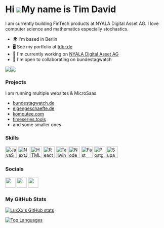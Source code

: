 Hi ![](https://user-images.githubusercontent.com/18350557/176309783-0785949b-9127-417c-8b55-ab5a4333674e.gif)My name is Tim David
=================================================================================================================================

I am currently building FinTech products at NYALA Digital Asset AG. I love computer science and mathematics especially stochastics.

*   🌍  I'm based in Berlin
*   🖥️  See my portfolio at [tdbr.de](https://www.tdbr.de/projects/)
*   🚀  I'm currently working on [NYALA Digital Asset AG](https://nyala.de/)
*   🤝  I'm open to collaborating on bundestagwatch



<a href="https://www.twitter.com/luxdav" target="_blank" rel="noreferrer"><img
                  src="https://img.shields.io/twitter/follow/luxdav?logo=twitter&style=for-the-badge&color=0891b2&labelColor=1c1917"
                /></a><a href="https://www.github.com/LuxXx" target="_blank" rel="noreferrer"><img
                  src="https://img.shields.io/github/followers/LuxXx?logo=github&style=for-the-badge&color=0891b2&labelColor=1c1917" /></a>



### Projects


I am running multiple websites & MicroSaas
- [bundestagwatch.de](https://bundestagwatch.de/)
- [eigengeschaefte.de](https://eigengeschaefte.de/)
- [komputee.com](https://komputee.com/)
- [timeseries.tools](https://timeseries.tools/)
- and some smaller ones

### Skills 
<p align="left">
<a href="https://developer.mozilla.org/en-US/docs/Web/JavaScript" target="_blank" rel="noreferrer"><img src="https://raw.githubusercontent.com/danielcranney/readme-generator/main/public/icons/skills/javascript-colored.svg" width="36" height="36" alt="JavaScript" /></a>
<a href="https://nextjs.org/docs" target="_blank" rel="noreferrer"><img src="https://raw.githubusercontent.com/danielcranney/readme-generator/main/public/icons/skills/nextjs-colored.svg" width="36" height="36" alt="NextJs" /></a>
<a href="https://developer.mozilla.org/en-US/docs/Glossary/HTML5" target="_blank" rel="noreferrer"><img src="https://raw.githubusercontent.com/danielcranney/readme-generator/main/public/icons/skills/html5-colored.svg" width="36" height="36" alt="HTML5" /></a>
<a href="https://reactjs.org/" target="_blank" rel="noreferrer"><img src="https://raw.githubusercontent.com/danielcranney/readme-generator/main/public/icons/skills/react-colored.svg" width="36" height="36" alt="React" /></a>
<a href="https://tailwindcss.com/" target="_blank" rel="noreferrer"><img src="https://raw.githubusercontent.com/danielcranney/readme-generator/main/public/icons/skills/tailwindcss-colored.svg" width="36" height="36" alt="TailwindCSS" /></a>
<a href="https://nodejs.org/en/" target="_blank" rel="noreferrer"><img src="https://raw.githubusercontent.com/danielcranney/readme-generator/main/public/icons/skills/nodejs-colored.svg" width="36" height="36" alt="NodeJS" /></a>
<a href="https://fastapi.tiangolo.com/" target="_blank" rel="noreferrer"><img src="https://raw.githubusercontent.com/danielcranney/readme-generator/main/public/icons/skills/fastapi-colored.svg" width="36" height="36" alt="Fast API" /></a>
<a href="https://www.postgresql.org/" target="_blank" rel="noreferrer"><img src="https://raw.githubusercontent.com/danielcranney/readme-generator/main/public/icons/skills/postgresql-colored.svg" width="36" height="36" alt="PostgreSQL" /></a>
<a href="https://supabase.io/" target="_blank" rel="noreferrer"><img src="https://raw.githubusercontent.com/danielcranney/readme-generator/main/public/icons/skills/supabase-colored.svg" width="36" height="36" alt="Supabase" /></a>
</p>
                    

### Socials

<p align="left"> <a href="https://www.github.com/LuxXx" target="_blank" rel="noreferrer"><img src="https://raw.githubusercontent.com/danielcranney/readme-generator/main/public/icons/socials/github.svg" width="32" height="32" /></a> <a href="https://www.linkedin.com/in/tdbr" target="_blank" rel="noreferrer"><img src="https://raw.githubusercontent.com/danielcranney/readme-generator/main/public/icons/socials/linkedin.svg" width="32" height="32" /></a> <a href="https://www.twitter.com/luxdav" target="_blank" rel="noreferrer"><img src="https://raw.githubusercontent.com/danielcranney/readme-generator/main/public/icons/socials/twitter.svg" width="32" height="32" /></a></p>

### My GitHub Stats

<a href="http://www.github.com/LuxXx"><img src="https://github-readme-stats.vercel.app/api?username=LuxXx&show_icons=true&hide=prs,issues,contribs&count_private=true&title_color=0891b2&text_color=ffffff&icon_color=0891b2&bg_color=1c1917&hide_border=true&show_icons=true" alt="LuxXx's GitHub stats" /></a>

<a href="https://github.com/LuxXx" align="left"><img src="https://github-readme-stats.vercel.app/api/top-langs/?username=LuxXx&langs_count=10&title_color=0891b2&text_color=ffffff&icon_color=0891b2&bg_color=1c1917&hide_border=true&locale=en&custom_title=Top%20%Languages" alt="Top Languages" /></a>



